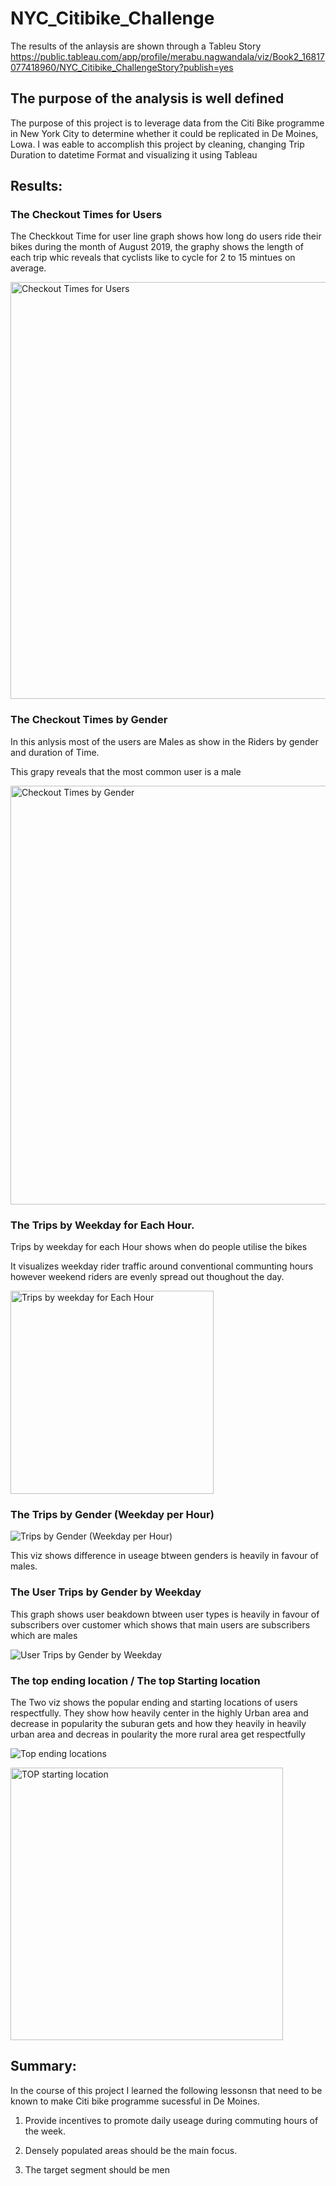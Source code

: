#  NYC_Citibike_Challenge

The results of the anlaysis are shown through a Tableu Story 
https://public.tableau.com/app/profile/merabu.nagwandala/viz/Book2_16817077418960/NYC_Citibike_ChallengeStory?publish=yes 

## The purpose of the analysis is well defined

The purpose of this project is to leverage data from the Citi Bike programme in New York City to determine whether it could be replicated in De Moines, Lowa. I was eable to accomplish this project by cleaning, changing Trip Duration to datetime Format and visualizing it using Tableau







## Results:


### The Checkout Times for Users

The Checkkout Time for user line graph shows how long do users ride their bikes during the month of August 2019, the graphy shows the length of each trip whic reveals that cyclists like to cycle for 2 to 15 mintues on average.

<img width="667" alt="Checkout Times for Users" src="https://user-images.githubusercontent.com/115379848/232353393-c77a84be-b40a-4730-83a4-ad5ac0528a90.png">

















### The Checkout Times by Gender

In this anlysis most of the users are Males as show in the Riders by gender and duration of Time.

This grapy reveals that the most common user is a male





<img width="670" alt="Checkout Times by Gender" src="https://user-images.githubusercontent.com/115379848/232353398-1fc1b184-275a-47dc-a26c-68644736d0d3.png">




### The Trips by Weekday for Each Hour.

Trips by weekday for each Hour shows when do people utilise the bikes

It visualizes weekday rider traffic around conventional communting hours however weekend riders are evenly spread out thoughout the day.


<img width="325" alt="Trips by weekday for Each Hour" src="https://user-images.githubusercontent.com/115379848/232354205-eb33f033-3125-44eb-8140-2670e384a1fe.png">



### The Trips by Gender (Weekday per Hour) 


![Trips by Gender (Weekday per Hour)](https://user-images.githubusercontent.com/115379848/232354211-ebeb3174-d604-4084-8c1f-fe639abfff38.png)



This viz shows difference in useage btween genders is heavily in favour of males.

### The User Trips by Gender by Weekday 
This graph shows user beakdown btween user types is heavily in favour of subscribers over customer which shows that main users are subscribers which are males




![User Trips by Gender by Weekday](https://user-images.githubusercontent.com/115379848/232354216-b9ed8842-1859-41c9-8e35-9db8fd8605a7.png)









### The top ending location / The top Starting location

The Two viz shows the popular ending and starting locations of users respectfully. They show how heavily center in the highly Urban area and decrease in popularity the suburan gets and how they heavily in heavily urban area and decreas in poularity the more rural area get respectfully


![Top ending locations](https://user-images.githubusercontent.com/115379848/232354926-5710426a-0620-4000-b9ee-bfa814a0ef80.png)













<img width="436" alt="TOP starting location" src="https://user-images.githubusercontent.com/115379848/232354937-3787f144-4e94-4955-b136-e0c43db4fa5b.png">







## Summary:

In the course of this project I learned the following lessonsn that need to be known to make Citi bike programme sucessful in De Moines.

1. Provide incentives to promote daily useage during commuting hours of the week.

2. Densely populated areas should be the main focus.

3. The target segment should be men


